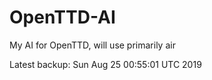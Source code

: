 # OpenTTD-AI
My AI for OpenTTD, will use primarily air

Latest backup: Sun Aug 25 00:55:01 UTC 2019
